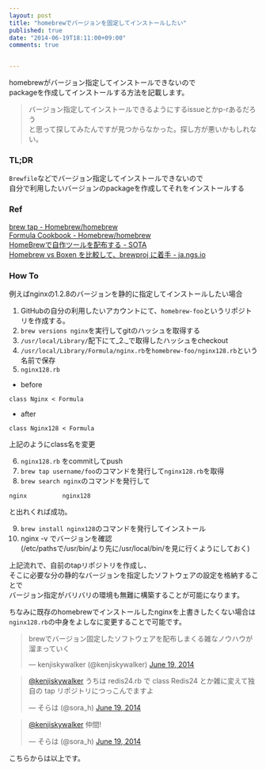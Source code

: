 ```yaml
---
layout: post
title: "homebrewでバージョンを固定してインストールしたい"
published: true
date: "2014-06-19T18:11:00+09:00"
comments: true


---
```


homebrewがバージョン指定してインストールできないので  
packageを作成してインストールする方法を記載します。  
  
> バージョン指定してインストールできるようにするissueとかp-rあるだろう  
> と思って探してみたんですが見つからなかった。探し方が悪いかもしれない。

### TL;DR

`Brewfile`などでバージョン指定してインストールできないので  
自分で利用したいバージョンのpackageを作成してそれをインストールする


### Ref
[brew tap - Homebrew/homebrew](https://github.com/Homebrew/homebrew/wiki/brew-tap)  
[Formula Cookbook - Homebrew/homebrew](https://github.com/Homebrew/homebrew/wiki/Formula-Cookbook)  
[HomeBrewで自作ツールを配布する - SOTA](http://deeeet.com/writing/2014/05/20/brew-tap/)  
[Homebrew vs Boxen を比較して、brewproj に着手 - ja.ngs.io](http://ja.ngs.io/2014/05/08/homebrew-boxen/)  


### How To  

例えばnginxの1.2.8のバージョンを静的に指定してインストールしたい場合
  
1. GitHubの自分の利用したいアカウントにて、`homebrew-foo`というリポジトリを作成する。
2. `brew versions nginx`を実行してgitのハッシュを取得する
3. `/usr/local/Library/`配下にて_2._で取得したハッシュをcheckout
4. `/usr/local/Library/Formula/nginx.rb`を`homebrew-foo/nginx128.rb`という名前で保存
5. `nginx128.rb`

- before
```
class Nginx < Formula
```

- after
```
class Nginx128 < Formula
```

上記のようにclass名を変更

6. `nginx128.rb` をcommitしてpush
7. `brew tap username/foo`のコマンドを発行して`nginx128.rb`を取得
8. `brew search nginx`のコマンドを発行して

```
nginx          nginx128
```

と出れくれば成功。

9. `brew install nginx128`のコマンドを発行してインストール
10. nginx -v でバージョンを確認  
(/etc/pathsで/usr/bin/より先に/usr/local/bin/を見に行くようにしておく)
  
上記流れで、自前のtapリポジトリを作成し、  
そこに必要な分の静的なバージョンを指定したソフトウェアの設定を格納することで  
バージョン指定がバリバリの環境も無難に構築することが可能になります。  
  
ちなみに既存のhomebrewでインストールしたnginxを上書きしたくない場合は  
`nginx128.rb`の中身をよしなに変更することで可能です。  
  

<blockquote class="twitter-tweet" lang="en"><p>brewでバージョン固定したソフトウェアを配布しまくる雑なノウハウが溜まっていく</p>&mdash; kenjiskywalker (@kenjiskywalker) <a href="https://twitter.com/kenjiskywalker/statuses/479544803370102784">June 19, 2014</a></blockquote>
<script async src="//platform.twitter.com/widgets.js" charset="utf-8"></script>  
  
<blockquote class="twitter-tweet" data-conversation="none" lang="en"><p><a href="https://twitter.com/kenjiskywalker">@kenjiskywalker</a> うちは redis24.rb で class Redis24 とか雑に変えて独自の tap リポジトリにつっこんでますよ</p>&mdash; そらは (@sora_h) <a href="https://twitter.com/sora_h/statuses/479545416204025856">June 19, 2014</a></blockquote>
<script async src="//platform.twitter.com/widgets.js" charset="utf-8"></script>  
  
<blockquote class="twitter-tweet" lang="en"><p><a href="https://twitter.com/kenjiskywalker">@kenjiskywalker</a> 仲間!</p>&mdash; そらは (@sora_h) <a href="https://twitter.com/sora_h/statuses/479545592897490944">June 19, 2014</a></blockquote>
<script async src="//platform.twitter.com/widgets.js" charset="utf-8"></script>


こちらからは以上です。
